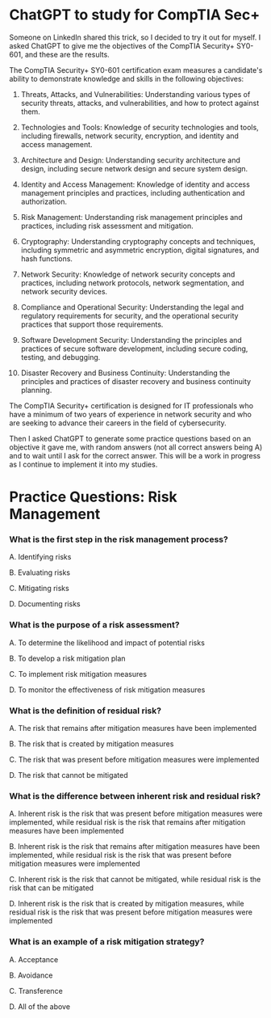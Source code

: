 # ChatGPT to study for CompTIA Sec+
Someone on LinkedIn shared this trick, so I decided to try it out for myself. I asked ChatGPT to give me the objectives of the CompTIA Security+ SY0-601, and these are the results.

The CompTIA Security+ SY0-601 certification exam measures a candidate's ability to demonstrate knowledge and skills in the following objectives:

1. Threats, Attacks, and Vulnerabilities: Understanding various types of security threats, attacks, and vulnerabilities, and how to protect against them.

2. Technologies and Tools: Knowledge of security technologies and tools, including firewalls, network security, encryption, and identity and access management.

3. Architecture and Design: Understanding security architecture and design, including secure network design and secure system design.

4. Identity and Access Management: Knowledge of identity and access management principles and practices, including authentication and authorization.

5. Risk Management: Understanding risk management principles and practices, including risk assessment and mitigation.

6. Cryptography: Understanding cryptography concepts and techniques, including symmetric and asymmetric encryption, digital signatures, and hash functions.

7. Network Security: Knowledge of network security concepts and practices, including network protocols, network segmentation, and network security devices.

8. Compliance and Operational Security: Understanding the legal and regulatory requirements for security, and the operational security practices that support those requirements.

9. Software Development Security: Understanding the principles and practices of secure software development, including secure coding, testing, and debugging.

10. Disaster Recovery and Business Continuity: Understanding the principles and practices of disaster recovery and business continuity planning.

The CompTIA Security+ certification is designed for IT professionals who have a minimum of two years of experience in network security and who are seeking to advance their careers in the field of cybersecurity.

Then I asked ChatGPT to generate some practice questions based on an objective it gave me, with random answers (not all correct answers being A) and to wait until I ask for the correct answer. This will be a work in progress as I continue to implement it into my studies.



# Practice Questions: Risk Management
### What is the first step in the risk management process?
A. Identifying risks

B. Evaluating risks

C. Mitigating risks

D. Documenting risks

### What is the purpose of a risk assessment?
A. To determine the likelihood and impact of potential risks

B. To develop a risk mitigation plan

C. To implement risk mitigation measures

D. To monitor the effectiveness of risk mitigation measures

### What is the definition of residual risk?
A. The risk that remains after mitigation measures have been implemented

B. The risk that is created by mitigation measures

C. The risk that was present before mitigation measures were implemented

D. The risk that cannot be mitigated

### What is the difference between inherent risk and residual risk?
A. Inherent risk is the risk that was present before mitigation measures were implemented, while residual risk is the risk that remains after mitigation measures have been implemented

B. Inherent risk is the risk that remains after mitigation measures have been implemented, while residual risk is the risk that was present before mitigation measures were implemented

C. Inherent risk is the risk that cannot be mitigated, while residual risk is the risk that can be mitigated

D. Inherent risk is the risk that is created by mitigation measures, while residual risk is the risk that was present before mitigation measures were implemented

### What is an example of a risk mitigation strategy?
A. Acceptance

B. Avoidance

C. Transference

D. All of the above